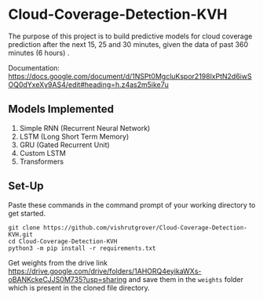 # Cloud-Coverage-Detection-KVH
The purpose of this project is to build predictive models for cloud coverage prediction after the next 15, 25 and 30 minutes, given the data of past 360 minutes (6 hours) .

Documentation: https://docs.google.com/document/d/1NSPt0MgcluKspor2198lxPtN2d6iwSOQ0dYxeXy9AS4/edit#heading=h.z4as2m5ike7u
<br>

## Models Implemented
1) Simple RNN (Recurrent Neural Network)
2) LSTM (Long Short Term Memory)
3) GRU (Gated Recurrent Unit)
4) Custom LSTM
5) Transformers

## Set-Up
Paste these commands in the command prompt of your working directory to get started.
~~~
git clone https://github.com/vishrutgrover/Cloud-Coverage-Detection-KVH.git
cd Cloud-Coverage-Detection-KVH
python3 -m pip install -r requirements.txt
~~~
Get weights from the drive link https://drive.google.com/drive/folders/1AHORQ4eyikaWXs-oBANKckeCJJS0M735?usp=sharing and save them in the ```weights``` folder which is present in the cloned file directory.
